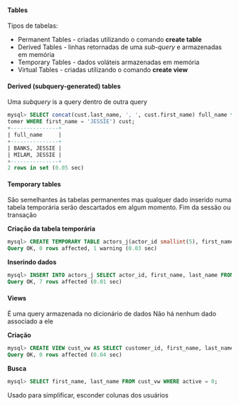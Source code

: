 
#### Tables

Tipos de tabelas:

- Permanent Tables - criadas utilizando o comando **create table**
- Derived Tables - linhas retornadas de uma _sub-query_ e armazenadas em memória
- Temporary Tables - dados voláteis armazenadas em memória
- Virtual Tables - criadas utilizando o comando **create view**


#### Derived (subquery-generated) tables

Uma _subquery_ is a query dentro de outra query

```sql
mysql> SELECT concat(cust.last_name, ', ', cust.first_name) full_name from (SELECT first_name, last_name, email FROM cus
tomer WHERE first_name = 'JESSIE') cust;
+---------------+
| full_name     |
+---------------+
| BANKS, JESSIE |
| MILAM, JESSIE |
+---------------+
2 rows in set (0.05 sec)
```

#### Temporary tables
São semelhantes às tabelas permanentes mas qualquer dado inserido numa tabela temporária serão descartados em algum momento.
Fim da sessão ou transação


**Criação da tabela temporária**
```sql
mysql> CREATE TEMPORARY TABLE actors_j(actor_id smallint(5), first_name varchar(45), last_name varchar(45));
Query OK, 0 rows affected, 1 warning (0.03 sec)
```

**Inserindo dados**
```sql
mysql> INSERT INTO actors_j SELECT actor_id, first_name, last_name FROM actor WHERE last_name LIKE 'J%';
Query OK, 7 rows affected (0.01 sec)
```

#### Views
É uma query armazenada no dicionário de dados
Não há nenhum dado associado a ele

**Criação**
```sql
mysql> CREATE VIEW cust_vw AS SELECT customer_id, first_name, last_name, active FROM customer;
Query OK, 0 rows affected (0.04 sec)
```

**Busca**

```sql
mysql> SELECT first_name, last_name FROM cust_vw WHERE active = 0;
```

Usado para simplificar, esconder colunas dos usuários

